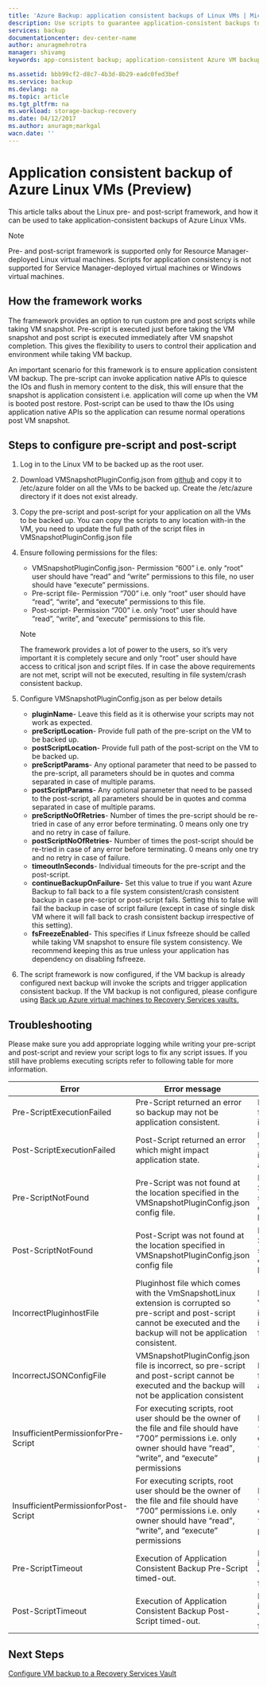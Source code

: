 ```yaml
---
title: 'Azure Backup: application consistent backups of Linux VMs | Microsoft Docs'
description: Use scripts to guarantee application-consistent backups to Azure, for your Linux virtual machines. The scripts apply only to Linux VMs in a Resource Manager deployment; the scripts do not apply to Windows VMs or service manager deployments. This article takes you through the steps for configuring the scripts, including troubleshooting.
services: backup
documentationcenter: dev-center-name
author: anuragmehrotra
manager: shivamg
keywords: app-consistent backup; application-consistent Azure VM backup; Linux VM backup; Azure Backup

ms.assetid: bbb99cf2-d8c7-4b3d-8b29-eadc0fed3bef
ms.service: backup
ms.devlang: na
ms.topic: article
ms.tgt_pltfrm: na
ms.workload: storage-backup-recovery
ms.date: 04/12/2017
ms.author: anuragm;markgal
wacn.date: ''
---
```

# Application consistent backup of Azure Linux VMs (Preview)

This article talks about the Linux pre- and post-script framework, and how it can be used to take application-consistent backups of Azure Linux VMs.

> [!Note]
> Pre- and post-script framework is supported only for Resource Manager-deployed Linux virtual machines. Scripts for application consistency is not supported for Service Manager-deployed virtual machines or Windows virtual machines.
>

## How the framework works

The framework provides an option to run custom pre and post scripts while taking VM snapshot. Pre-script is executed just before taking the VM snapshot and post script is executed immediately after VM snapshot completion. This gives the flexibility to users to control their application and environment while taking VM backup.

An important scenario for this framework is to ensure application consistent VM backup. The pre-script can invoke application native APIs to quiesce the IOs and flush in memory content to the disk, this will ensure that the snapshot is application consistent i.e. application will come up when the VM is booted post restore. Post-script can be used to thaw the IOs using application native APIs so the application can resume normal operations post VM snapshot.

## Steps to configure pre-script and post-script

1. Log in to the Linux VM to be backed up as the root user.

2. Download VMSnapshotPluginConfig.json from [github](https://github.com/MicrosoftAzureBackup/VMSnapshotPluginConfig) and copy it to /etc/azure folder on all the VMs to be backed up. Create the /etc/azure directory if it does not exist already.

3. Copy the pre-script and post-script for your application on all the VMs to be backed up. You can copy the scripts to any location with-in the VM, you need to update the full path of the script files in VMSnapshotPluginConfig.json file

4. Ensure following permissions for the files:

   - VMSnapshotPluginConfig.json- Permission “600” i.e. only “root” user should have “read” and “write” permissions to this file, no user should have “execute” permissions.
   - Pre-script file- Permission “700” i.e. only “root” user should have “read”, “write”, and “execute” permissions to this file.
   - Post-script- Permission “700” i.e. only “root” user should have “read”, “write”, and “execute” permissions to this file.

	> [!Note]
	> The framework provides a lot of power to the users, so it’s very important it is completely secure and only “root” user should have access to critical json and script files.
	> If in case the above requirements are not met, script will not be executed, resulting in file system/crash consistent backup.
	>

5. Configure VMSnapshotPluginConfig.json as per below details
    - **pluginName**- Leave this field as it is otherwise your scripts may not work as expected.
    - **preScriptLocation**- Provide full path of the pre-script on the VM to be backed up.
    - **postScriptLocation**- Provide full path of the post-script on the VM to be backed up.
    - **preScriptParams**- Any optional parameter that need to be passed to the pre-script, all parameters should be in quotes and comma separated in case of multiple params.
    - **postScriptParams**- Any optional parameter that need to be passed to the post-script, all parameters should be in quotes and comma separated in case of multiple params.
    - **preScriptNoOfRetries**- Number of times the pre-script should be re-tried in case of any error before terminating. 0 means only one try and no retry in case of failure.
    - **postScriptNoOfRetries**- Number of times the post-script should be re-tried in case of any error before terminating. 0 means only one try and no retry in case of failure.
    - **timeoutInSeconds**- Individual timeouts for the pre-script and the post-script.
    - **continueBackupOnFailure**- Set this value to true if you want Azure Backup to fall back to a file system consistent/crash consistent backup in case pre-script or post-script fails. Setting this to false will fail the backup in case of script failure (except in case of single disk VM where it will fall back to crash consistent backup irrespective of this setting).
    - **fsFreezeEnabled**- This specifies if Linux fsfreeze should be called while taking VM snapshot to ensure file system consistency. We recommend keeping this as true unless your application has dependency on disabling fsfreeze.

6. The script framework is now configured, if the VM backup is already configured next backup will invoke the scripts and trigger application consistent backup. If the VM backup is not configured, please configure using [Back up Azure virtual machines to Recovery Services vaults.](./backup-azure-vms-first-look.md)

## Troubleshooting

Please make sure you add appropriate logging while writing your pre-script and post-script and review your script logs to fix any script issues. If you still have problems executing scripts refer to following table for more information.

| Error | Error message | Recommended action |
| ------------------------ | -------------- | ------------------ |
| Pre-ScriptExecutionFailed |Pre-Script returned an error so backup may not be application consistent.	| Please look at the failure logs for your script to rectify the issue.|  
|	Post-ScriptExecutionFailed |	Post-Script returned an error which might impact application state. |	Please look at the failure logs for your script to rectify the issue and check the application state. |
| Pre-ScriptNotFound |	Pre-Script was not found at the location specified in the VMSnapshotPluginConfig.json config file. |	Please make sure that Pre-Script is present at the path specified in the config file to ensure application consistent backup.|
| Post-ScriptNotFound |	Post-Script was not found at the location specified in VMSnapshotPluginConfig.json config file |	Please make sure that Post-Script is present at the path specified in the config file to ensure application consistent backup.|
| IncorrectPluginhostFile |	Pluginhost file which comes with the VmSnapshotLinux extension is corrupted so pre-script and post-script cannot be executed and the backup will not be application consistent.	| Please un-install the VmSnapshotLinux extension, it will automatically be re-installed with next backup to fix the problem. |
| IncorrectJSONConfigFile | VMSnapshotPluginConfig.json file is incorrect, so pre-script and post-script cannot be executed and the backup will not be application consistent | Please download the copy from [github](https://github.com/MicrosoftAzureBackup/VMSnapshotPluginConfig) and configure it again |
| InsufficientPermissionforPre-Script | For executing scripts, root user should be the owner of the file and file should have “700” permissions i.e. only owner should have “read”, “write”, and “execute” permissions | Make sure “root” user is the “owner” of the script file and only owner have “read”, “write” and “execute” permissions. |
| InsufficientPermissionforPost-Script | For executing scripts, root user should be the owner of the file and file should have “700” permissions i.e. only owner should have “read”, “write”, and “execute” permissions | Make sure “root” user is the “owner” of the script file and only owner have “read”, “write” and “execute” permissions. |
| Pre-ScriptTimeout | Execution of Application Consistent Backup Pre-Script timed-out. | Please check the script and increase the timeout in the VMSnapshotPluginConfig.json file located at /etc/azure. |
| Post-ScriptTimeout | Execution of Application Consistent Backup Post-Script timed-out. | Please check the script and increase the timeout in the VMSnapshotPluginConfig.json file located at /etc/azure. |

## Next Steps
[Configure VM backup to a Recovery Services Vault](./backup-azure-vms.md)
